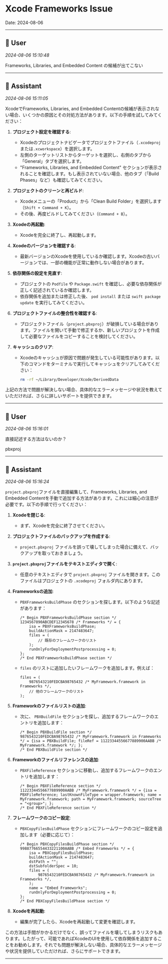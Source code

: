 # Xcode Frameworks Issue

Date: 2024-08-06

---

## 👤 User
*2024-08-06 15:10:48*

Frameworks, Libraries, and Embedded Content の候補が出てこない

---

## 🤖 Assistant
*2024-08-06 15:11:05*

XcodeでFrameworks, Libraries, and Embedded Contentの候補が表示されない場合、いくつかの原因とその対処方法があります。以下の手順を試してみてください：

1. **プロジェクト設定を確認する**:
    - Xcodeのプロジェクトナビゲータでプロジェクトファイル（`.xcodeproj`または`.xcworkspace`）を選択します。
    - 左側のターゲットリストからターゲットを選択し、右側のタブから「General」タブを選択します。
    - "Frameworks, Libraries, and Embedded Content" セクションが表示されることを確認します。もし表示されていない場合、他のタブ（「Build Phases」など）も確認してみてください。

2. **プロジェクトのクリーンと再ビルド**:
    - Xcodeメニューの「Product」から「Clean Build Folder」を選択します（`Shift + Command + K`）。
    - その後、再度ビルドしてみてください（`Command + B`）。

3. **Xcodeの再起動**:
    - Xcodeを完全に終了し、再起動します。

4. **Xcodeのバージョンを確認する**:
    - 最新バージョンのXcodeを使用しているか確認します。Xcodeの古いバージョンでは、一部の機能が正常に動作しない場合があります。

5. **依存関係の設定を見直す**:
    - プロジェクトの `Podfile` や `Package.swift` を確認し、必要な依存関係が正しく記述されているか確認します。
    - 依存関係を追加または修正した後、 `pod install` または `swift package update` を実行してみてください。

6. **プロジェクトファイルの整合性を確認する**:
    - プロジェクトファイル（`project.pbxproj`）が破損している場合があります。ファイルを開いて手動で修正するか、新しいプロジェクトを作成して必要なファイルをコピーすることを検討してください。

7. **キャッシュのクリア**:
    - Xcodeのキャッシュが原因で問題が発生している可能性があります。以下のコマンドをターミナルで実行してキャッシュをクリアしてみてください：
      ```bash
      rm -rf ~/Library/Developer/Xcode/DerivedData
      ```

上記の方法で問題が解決しない場合、具体的なエラーメッセージや状況を教えていただければ、さらに詳しいサポートを提供できます。

---

## 👤 User
*2024-08-06 15:16:01*

直接記述する方法はないのか？

pbxproj

---

## 🤖 Assistant
*2024-08-06 15:16:24*

`project.pbxproj`ファイルを直接編集して、Frameworks, Libraries, and Embedded Contentを手動で追加する方法があります。これには細心の注意が必要です。以下の手順で行ってください：

1. **Xcodeを閉じる**:
    - まず、Xcodeを完全に終了させてください。

2. **プロジェクトファイルのバックアップを作成する**:
    - `project.pbxproj` ファイルを誤って壊してしまった場合に備えて、バックアップを取っておきましょう。

3. **`project.pbxproj`ファイルをテキストエディタで開く**:
    - 任意のテキストエディタで `project.pbxproj` ファイルを開きます。このファイルはプロジェクトの `.xcodeproj` フォルダ内にあります。

4. **Frameworksの追加**:
    - `PBXFrameworksBuildPhase` のセクションを探します。以下のような記述があります：

      ```plaintext
      /* Begin PBXFrameworksBuildPhase section */
      1234567890ABCDEF12345678 /* Frameworks */ = {
          isa = PBXFrameworksBuildPhase;
          buildActionMask = 2147483647;
          files = (
              // 既存のフレームワークのリスト
          );
          runOnlyForDeploymentPostprocessing = 0;
      };
      /* End PBXFrameworksBuildPhase section */
      ```

    - `files` のリストに追加したいフレームワークを追加します。例えば：

      ```plaintext
      files = (
          9876543210FEDCBA98765432 /* MyFramework.framework in Frameworks */,
          // 他のフレームワークのリスト
      );
      ```

5. **Frameworkのファイルリストの追加**:
    - 次に、 `PBXBuildFile` セクションを探し、追加するフレームワークのエントリを追加します：

      ```plaintext
      /* Begin PBXBuildFile section */
      9876543210FEDCBA98765432 /* MyFramework.framework in Frameworks */ = {isa = PBXBuildFile; fileRef = 11223344556677889900AABB /* MyFramework.framework */; };
      /* End PBXBuildFile section */
      ```

6. **Frameworkのファイルリファレンスの追加**:
    - `PBXFileReference` セクションに移動し、追加するフレームワークのエントリを追加します：

      ```plaintext
      /* Begin PBXFileReference section */
      11223344556677889900AABB /* MyFramework.framework */ = {isa = PBXFileReference; lastKnownFileType = wrapper.framework; name = MyFramework.framework; path = MyFramework.framework; sourceTree = "<group>"; };
      /* End PBXFileReference section */
      ```

7. **フレームワークのコピー設定**:
    - `PBXCopyFilesBuildPhase` セクションにフレームワークのコピー設定を追加します（必要に応じて）：

      ```plaintext
      /* Begin PBXCopyFilesBuildPhase section */
      99887766554433221100AABB /* Embed Frameworks */ = {
          isa = PBXCopyFilesBuildPhase;
          buildActionMask = 2147483647;
          dstPath = "";
          dstSubfolderSpec = 10;
          files = (
              9876543210FEDCBA98765432 /* MyFramework.framework in Frameworks */,
          );
          name = "Embed Frameworks";
          runOnlyForDeploymentPostprocessing = 0;
      };
      /* End PBXCopyFilesBuildPhase section */
      ```

8. **Xcodeを再起動**:
    - 編集が完了したら、Xcodeを再起動して変更を確認します。

この方法は手間がかかるだけでなく、誤ってファイルを壊してしまうリスクもあります。したがって、可能であればXcodeのUIを使用して依存関係を追加することをお勧めします。それでも問題が解決しない場合、具体的なエラーメッセージや状況を提供していただければ、さらにサポートできます。

---
